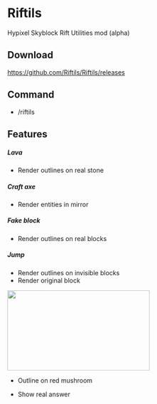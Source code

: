 # Riftils

Hypixel Skyblock Rift Utilities mod (alpha)

## Download

https://github.com/Riftils/Riftils/releases

## Command

 - /riftils

## Features

  ##### Lava
  - Render outlines on real stone 
  ##### Craft axe
  - Render entities in mirror
  ##### Fake block
  - Render outlines on real blocks
  ##### Jump
  - Render outlines on invisible blocks
  - Render original block
  <img src="https://github.com/Riftils/Riftils/assets/134161899/617dbc1a-db6c-4f63-8700-8d662c45fe49" width="320" height="180">
  
  - Outline on red mushroom
  
  - Show real answer
